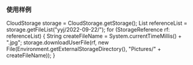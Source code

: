 ### 使用样例
CloudStorage storage = CloudStorage.getStorage();
List<StorageReference> referenceList = storage.getFileList("yyj/2022-09-22/");
for (StorageReference rf: referenceList) {
    String createFileName = System.currentTimeMillis() + ".jpg";
    storage.downloadUserFile(rf, new File(Environment.getExternalStorageDirectory(), "Pictures/" + createFileName));
}
